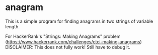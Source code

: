 # anagram
This is a simple program for finding anagrams in two strings of variable length.

For HackerRank's "Strings: Making Anagrams" problem (https://www.hackerrank.com/challenges/ctci-making-anagrams)
DISCLAIMER: This does not fully work! Still have to debug it.
